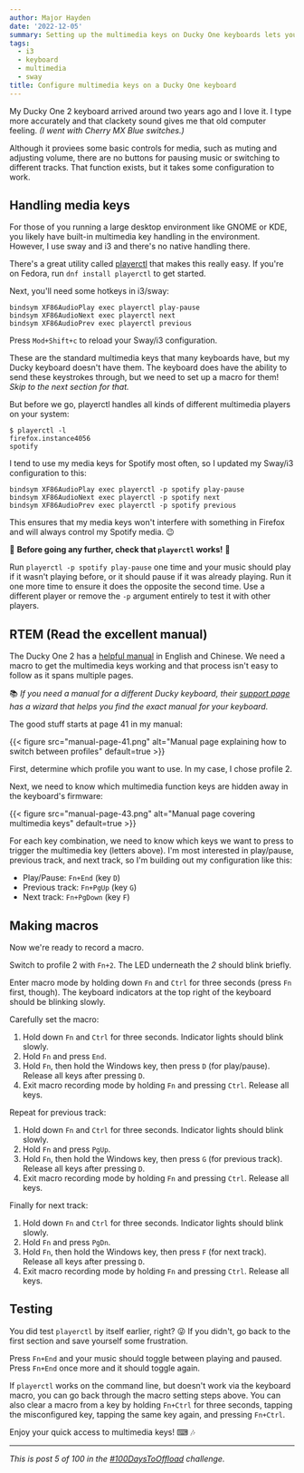 ```yaml
---
author: Major Hayden
date: '2022-12-05'
summary: Setting up the multimedia keys on Ducky One keyboards lets you manage your music quickly. ⌨ 
tags:
  - i3
  - keyboard
  - multimedia
  - sway
title: Configure multimedia keys on a Ducky One keyboard 
---
```


My Ducky One 2 keyboard arrived around two years ago and I love it.
I type more accurately and that clackety sound gives me that old computer feeling.
_(I went with Cherry MX Blue switches.)_

Although it proviees some basic controls for media, such as muting and adjusting volume, there are no buttons for pausing music or switching to different tracks.
That function exists, but it takes some configuration to work.

## Handling media keys

For those of you running a large desktop environment like GNOME or KDE, you likely have built-in multimedia key handling in the environment.
However, I use sway and i3 and there's no native handling there.

There's a great utility called [playerctl](https://github.com/altdesktop/playerctl) that makes this really easy.
If you're on Fedora, run `dnf install playerctl` to get started.

Next, you'll need some hotkeys in i3/sway:

```text
bindsym XF86AudioPlay exec playerctl play-pause
bindsym XF86AudioNext exec playerctl next
bindsym XF86AudioPrev exec playerctl previous
```

Press `Mod+Shift+c` to reload your Sway/i3 configuration.

These are the standard multimedia keys that many keyboards have, but my Ducky keyboard doesn't have them.
The keyboard does have the ability to send these keystrokes through, but we need to set up a macro for them!
_Skip to the next section for that._

But before we go, playerctl handles all kinds of different multimedia players on your system:

```console
$ playerctl -l
firefox.instance4056
spotify
```

I tend to use my media keys for Spotify most often, so I updated my Sway/i3 configuration to this:

```console
bindsym XF86AudioPlay exec playerctl -p spotify play-pause
bindsym XF86AudioNext exec playerctl -p spotify next
bindsym XF86AudioPrev exec playerctl -p spotify previous
```

This ensures that my media keys won't interfere with something in Firefox and will always control my Spotify media. 😉

🚨 **Before going any further, check that `playerctl` works!** 🚨

Run `playerctl -p spotify play-pause` one time and your music should play if it wasn't playing before, or it should pause if it was already playing.
Run it one more time to ensure it does the opposite the second time.
Use a different player or remove the `-p` argument entirely to test it with other players.

## RTEM (Read the excellent manual)

The Ducky One 2 has a [helpful manual](https://duckychannel.net/download/user_manual/2020/Ducky_One_One2_10in1_usermanual_ol.pdf) in English and Chinese.
We need a macro to get the multimedia keys working and that process isn't easy to follow as it spans multiple pages.

📚 _If you need a manual for a different Ducky keyboard, their [support page](https://www.duckychannel.com.tw/en/Support) has a wizard that helps you find the exact manual for your keyboard._

The good stuff starts at page 41 in my manual:

{{< figure src="manual-page-41.png" alt="Manual page explaining how to switch between profiles" default=true >}}

First, determine which profile you want to use.
In my case, I chose profile 2.

Next, we need to know which multimedia function keys are hidden away in the keyboard's firmware:

{{< figure src="manual-page-43.png" alt="Manual page covering multimedia keys" default=true >}}

For each key combination, we need to know which keys we want to press to trigger the multimedia key (letters above).
I'm most interested in play/pause, previous track, and next track, so I'm building out my configuration like this:

* Play/Pause: `Fn+End` (key `D`)
* Previous track: `Fn+PgUp` (key `G`)
* Next track: `Fn+PgDown` (key `F`)

## Making macros

Now we're ready to record a macro.

Switch to profile 2 with `Fn+2`.
The LED underneath the *2* should blink briefly.

Enter macro mode by holding down `Fn` and `Ctrl` for three seconds (press `Fn` first, though).
The keyboard indicators at the top right of the keyboard should be blinking slowly.

Carefully set the macro:

1. Hold down `Fn` and `Ctrl` for three seconds. Indicator lights should blink slowly.
2. Hold `Fn` and press `End`.
3. Hold `Fn`, then hold the Windows key, then press `D` (for play/pause). Release all keys after pressing `D`.
4. Exit macro recording mode by holding `Fn` and pressing `Ctrl`. Release all keys.

Repeat for previous track:

1. Hold down `Fn` and `Ctrl` for three seconds. Indicator lights should blink slowly.
2. Hold `Fn` and press `PgUp`.
2. Hold `Fn`, then hold the Windows key, then press `G` (for previous track). Release all keys after pressing `D`.
3. Exit macro recording mode by holding `Fn` and pressing `Ctrl`. Release all keys.

Finally for next track:

1. Hold down `Fn` and `Ctrl` for three seconds. Indicator lights should blink slowly.
2. Hold `Fn` and press `PgDn`.
2. Hold `Fn`, then hold the Windows key, then press `F` (for next track). Release all keys after pressing `D`.
3. Exit macro recording mode by holding `Fn` and pressing `Ctrl`. Release all keys.

## Testing

You did test `playerctl` by itself earlier, right? 😜
If you didn't, go back to the first section and save yourself some frustration.

Press `Fn+End` and your music should toggle between playing and paused.
Press `Fn+End` once more and it should toggle again.

If `playerctl` works on the command line, but doesn't work via the keyboard macro, you can go back through the macro setting steps above.
You can also clear a macro from a key by holding `Fn+Ctrl` for three seconds, tapping the misconfigured key, tapping the same key again, and pressing `Fn+Ctrl`.

Enjoy your quick access to multimedia keys! ⌨ 🎶

----
_This is post 5 of 100 in the [#100DaysToOffload](/p/100-days-to-offload/) challenge._
